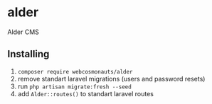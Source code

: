 # alder
Alder CMS

## Installing

1. ```composer require webcosmonauts/alder```
2. remove standart laravel migrations (users and password resets)
3. run ```php artisan migrate:fresh --seed```
4. add ```Alder::routes()``` to standart laravel routes
